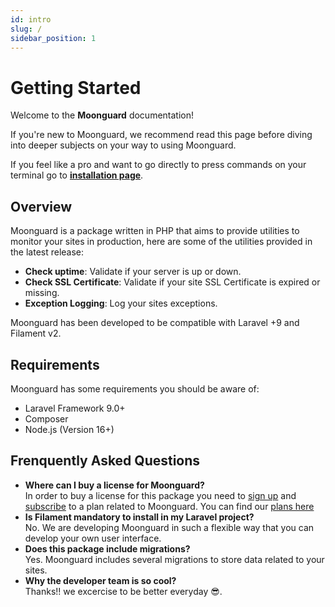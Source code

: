 ```yaml
---
id: intro
slug: /
sidebar_position: 1
---
```


# Getting Started

Welcome to the **Moonguard** documentation!

If you're new to Moonguard, we recommend read this page before diving into deeper subjects on your way to using Moonguard.

If you feel like a pro and want to go directly to press commands on your terminal go to **[installation page](./installation)**.

## Overview

Moonguard is a package written in PHP that aims to provide utilities to monitor your sites in production, here are some of the utilities provided in the latest release:

- **Check uptime**: Validate if your server is up or down.
- **Check SSL Certificate**: Validate if your site SSL Certificate is expired or missing.
- **Exception Logging**: Log your sites exceptions.

Moonguard has been developed to be compatible with Laravel +9 and Filament v2.

## Requirements
Moonguard has some requirements you should be aware of:

- Laravel Framework 9.0+
- Composer
- Node.js (Version 16+)

## Frenquently Asked Questions

- **Where can I buy a license for Moonguard?** <br />
In order to buy a license for this package you need to [sign up](https://moonguard.com/register) and [subscribe](https://moonguard.com/billing) to a plan related to Moonguard. You can find our [plans here](https://moonguard.com#plans)
- **Is Filament mandatory to install in my Laravel project?** <br />
No. We are developing Moonguard in such a flexible way that you can develop your own user interface.
- **Does this package include migrations?** <br />
Yes. Moonguard includes several migrations to store data related to your sites.
- **Why the developer team is so cool?** <br/>
Thanks!! we excercise to be better everyday 😎.
